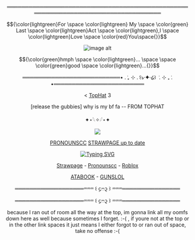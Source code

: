 

<div align="center">


═════════════════════════════════════════════════════════════════════════════════════

$${\color{lightgreen}For \space \color{lightgreen} My \space \color{green} Last \space \color{lightgreen}Act \space \color{lightgreen},I \space \color{lightgreen}Love \space \color{red}You\space{}}$$


![image alt](https://media.discordapp.net/attachments/1028737434252488756/1423861578452963490/image.png?ex=68e1d9ee&is=68e0886e&hm=78b005268a305510984eb0560d9f54fafc244450df4de2205ef3b859ec0cd67c&=&format=webp&quality=lossless&width=1503&height=845)
<div align="center">

$${\color{green}hmph \space \color{lightgreen}... \space \space \color{green}good \space \color{lightgreen}...{}}$$

═══════════════════════════• . ݁₊ ⊹ . ݁꒰ঌ·✦·໒꒱ ݁ . ⊹ ₊ ݁. •═════════════════════════

< [TopHat](https://github.com/sspacedoutz) 3

[release the gubbies] why is my bf fa  -- FROM TOPHAT

<div align="center">

✦⋆𓆩✧𓆪⋆✦

![](https://komarev.com/ghpvc/?username=dummyinbed&label=Final_Countdown&color=green&style=flat)

[PRONOUNSCC](https://pronouns.cc/@AngelWithoutwings) [STRAWPAGE up to date](https://2rings1pistol.straw.page/)

<div align="center">

[![Typing SVG](https://readme-typing-svg.demolab.com?font=Fira+Code&size=14&pause=1000&color=6AF744&width=435&lines=You're+The+Reason+I+play+A+Game+I'm+Doomed+To+Lose.;In+My+File's+We're+Still+Alive+%2C)](https://git.io/typing-svg)


<div align="center">

[Strawpage](https://dayshiftatfreddyz.straw.page/) - [Pronounscc](https://pronouns.cc/@AngelWithoutwingsl) - [Roblox](https://www.roblox.com/users/1022725107/profile)
<div align="center">


[ATABOOK](https://dummysblood.atabook.org/) - [GUNSLOL](https://guns.lol/dummyinbed)
<div align="center">
  
═══════════════════⏔⏔⏔ ꒰ ᧔ෆ᧓ ꒱ ⏔⏔⏔════════════════

<div align="center">
  
═══════════════════⏔⏔⏔ ꒰ ᧔ෆ᧓ ꒱ ⏔⏔⏔════════════════

because I ran out of room all the way at the top, im gonna link all my oomfs down here as well because sometimes I forget. :-( , if youre not at the top or in the other link spaces it just means I either forgot to or ran out of space, take no offense :-(

